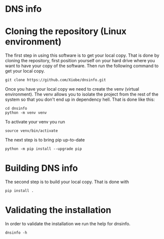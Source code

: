 # DNS info

# Cloning the repository (Linux environment)

The first step in using this software is to get your local copy. That is done by cloning the repository, first position yourself on your hard drive where you want to have your copy of the software.
Then run the following command to get your local copy.

```shell
git clone https://github.com/Xiobe/dnsinfo.git 
```

Once you have your local copy we need to create the venv (virtual environment). The venv allows you to isolate the project from the rest of the system so that you don't end up in dependency hell.
That is done like this:
```shell
cd dnsinfo
python -m venv venv
```

To activate your venv you run
```shell
source venv/bin/activate
```

The next step is to bring pip up-to-date
```shell
python -m pip install --upgrade pip
```

# Building DNS info

The second step is to build your local copy. That is done with

```shell
pip install .
```

# Validating the installation

In order to validate the installation we run the help for dnsinfo.

```shell
dnsinfo -h
```
